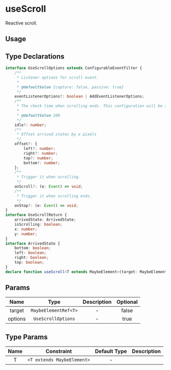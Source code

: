 # useScroll

Reactive scroll.

## Usage

## Type Declarations

```ts
interface UseScrollOptions extends ConfigurableEventFilter {
    /**
     * Listener options for scroll event.
     *
     * @defaultValue {capture: false, passive: true}
     */
    eventListenerOptions?: boolean | AddEventListenerOptions;
    /**
     * The check time when scrolling ends. This configuration will be setting to (throttle + idle) when the `throttle` is configured.
     *
     * @defaultValue 200
     */
    idle?: number;
    /**
     * Offset arrived states by x pixels
     */
    offset?: {
        left?: number;
        right?: number;
        top?: number;
        bottom?: number;
    };
    /**
     * Trigger it when scrolling.
     */
    onScroll?: (e: Event) => void;
    /**
     * Trigger it when scrolling ends.
     */
    onStop?: (e: Event) => void;
}
interface UseScrollReturn {
    arrivedState: ArrivedState;
    isScrolling: boolean;
    x: number;
    y: number;
}
interface ArrivedState {
    bottom: boolean;
    left: boolean;
    right: boolean;
    top: boolean;
}
declare function useScroll<T extends MaybeElement>(target: MaybeElementRef<T>, options?: UseScrollOptions): UseScrollReturn;
```

## Params

|  Name   |         Type         | Description | Optional |
| :-----: | :------------------: | :---------: | :------: |
| target  | `MaybeElementRef<T>` |      -      |  false   |
| options |  `UseScrollOptions`  |      -      |   true   |

## Type Params

| Name |         Constraint         | Default Type | Description |
| :--: | :------------------------: | :----------: | :---------: |
|  T   | `<T extends MaybeElement>` |      -       |             |
